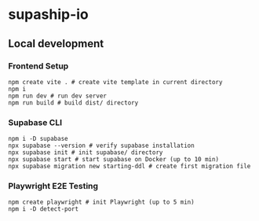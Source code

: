 # supaship-io

## Local development

### Frontend Setup

```
npm create vite . # create vite template in current directory
npm i
npm run dev # run dev server
npm run build # build dist/ directory
```

### Supabase CLI

```
npm i -D supabase
npx supabase --version # verify supabase installation
npx supabase init # init supabase/ directory
npx supabase start # start supabase on Docker (up to 10 min)
npx supabase migration new starting-ddl # create first migration file
```

### Playwright E2E Testing

```
npm create playwright # init Playwright (up to 5 min)
npm i -D detect-port
```